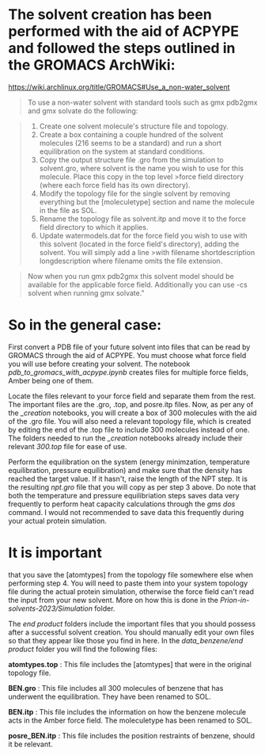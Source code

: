 # The solvent creation has been performed with the aid of **ACPYPE** and followed the steps outlined in the **GROMACS** ArchWiki:
https://wiki.archlinux.org/title/GROMACS#Use_a_non-water_solvent

>To use a non-water solvent with standard tools such as gmx pdb2gmx and gmx solvate do the following:

>1. Create one solvent molecule's structure file and topology.
>2. Create a box containing a couple hundred of the solvent molecules (216 seems to be a standard) and run a short equilibration on the system at standard conditions.
>3. Copy the output structure file .gro from the simulation to solvent.gro, where solvent is the name you wish to use for this molecule. Place this copy in the top level >force field directory (where each force field has its own directory).
>4. Modify the topology file for the single solvent by removing everything but the [moleculetype] section and name the molecule in the file as SOL.
>5. Rename the topology file as solvent.itp and move it to the force field directory to which it applies.
>6. Update watermodels.dat for the force field you wish to use with this solvent (located in the force field's directory), adding the solvent. You will simply add a line >with filename shortdescription longdescription where filename omits the file extension.

>Now when you run gmx pdb2gmx this solvent model should be available for the applicable force field. Additionally you can use -cs solvent when running gmx solvate."


# So in the general case: 
First convert a PDB file of your future solvent into files that can be read by GROMACS through the aid of ACPYPE. You must choose what force field you will use before creating your solvent. The notebook *pdb_to_gromacs_with_acpype.ipynb* creates files for multiple force fields, Amber being one of them.

Locate the files relevant to your force field and separate them from the rest. The important files are the .gro, .top, and posre.itp files. 
Now, as per any of the *_creation* notebooks, you will create a box of 300 molecules with the aid of the .gro file. You will also need a relevant topology file, which is created by editing the end of the .top file to include 300 molecules instead of one. The folders needed to run the *_creation* notebooks already include their relevant *300.top* file for ease of use.  

Perform the equilibration on the system (energy minimzation, temperature equilibration, pressure equilibration) and make sure that the density has reached the target value. If it hasn't, raise the length of the NPT step. It is the resulting *npt.gro* file that you will copy as per step 3 above. 
Do note that both the temperature and pressure equilibriation steps saves data very frequently to perform heat capacity calculations through the *gms dos* command. I would not recommended to save data this frequently during your actual protein simulation.

# It is important 
that you save the [atomtypes] from the topology file somewhere else when performing step 4. You will need to paste them into your system topology file during the actual protein simulation, otherwise the force field can't read the input from your new solvent. More on how this is done in the *Prion-in-solvents-2023/Simulation* folder. 

The *end product* folders include the important files that you should possess after a successful solvent creation. You should manually edit your own files so that they appear like those you find in here. In the *data_benzene/end product* folder you will find the following files:

**atomtypes.top** : This file includes the [atomtypes] that were in the original topology file.

**BEN.gro** : This file includes all 300 molecules of benzene that has underwent the equilibration. They have been renamed to SOL.

**BEN.itp** : This file includes the information on how the benzene molecule acts in the Amber force field. The moleculetype has been renamed to SOL.

**posre_BEN.itp** : This file includes the position restraints of benzene, should it be relevant. 
